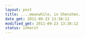 ```yaml
---
layout: post
title: ....meanwhile, in Shenzhen.
date_gmt: 2011-09-23 13:38:12
modified_gmt: 2011-09-23 13:38:12
status: inherit
---
```


